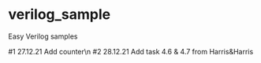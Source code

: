 # verilog_sample
Easy Verilog samples

#1
27.12.21 Add counter\n
#2
28.12.21 Add task 4.6 & 4.7 from Harris&Harris
